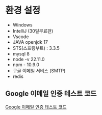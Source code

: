 # 환경 설정

- Windows
- IntelliJ (30일무료판)
- Vscode
- JAVA openjdk 17
- STS(스프링부트) : 3.3.5
- mysql 8
- node -v 22.11.0
- npm - 10.9.0
- 구글 이메일 서비스 (SMTP)
- redis

## Google 이메일 인증 테스트 코드

[Google 이메일 인증 테스트 코드](https://salttoastexcel.tistory.com/entry/1-%EC%9D%B4%EB%A9%94%EC%9D%BC-%EC%9D%B8%EC%A6%9D%ED%95%98%EA%B8%B0)
